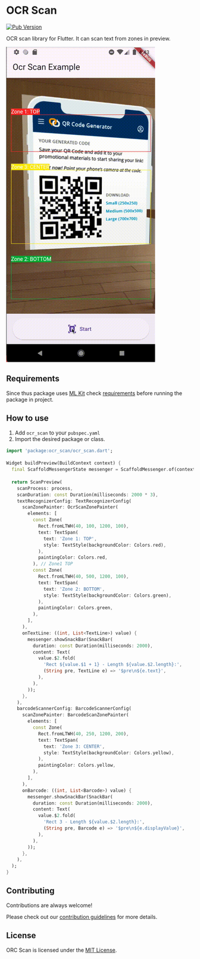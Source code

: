 # OCR Scan

[![Pub Version](https://img.shields.io/pub/v/ocr_scan)](https://pub.dev/packages/ocr_scan)

OCR scan library for Flutter. It can scan text from zones in preview.

![Demo](./doc/demo.gif)

## Requirements

Since thus package uses [ML Kit](https://pub.dev/packages/google_mlkit_commons) check [requirements](https://github.com/bharat-biradar/Google-Ml-Kit-plugin#requirements) before running the package in project.


## How to use

1. Add `ocr_scan` to your `pubspec.yaml`
2. Import the desired package or class.

```dart
import 'package:ocr_scan/ocr_scan.dart';

Widget buildPreview(BuildContext context) {
  final ScaffoldMessengerState messenger = ScaffoldMessenger.of(context);

  return ScanPreview(
    scanProcess: process,
    scanDuration: const Duration(milliseconds: 2000 * 3),
    textRecognizerConfig: TextRecognizerConfig(
      scanZonePainter: OcrScanZonePainter(
        elements: [
          const Zone(
            Rect.fromLTWH(40, 100, 1200, 100),
            text: TextSpan(
              text: 'Zone 1: TOP',
              style: TextStyle(backgroundColor: Colors.red),
            ),
            paintingColor: Colors.red,
          ), // Zone1 TOP
          const Zone(
            Rect.fromLTWH(40, 500, 1200, 100),
            text: TextSpan(
              text: 'Zone 2: BOTTOM',
              style: TextStyle(backgroundColor: Colors.green),
            ),
            paintingColor: Colors.green,
          ),
        ],
      ),
      onTextLine: ((int, List<TextLine>) value) {
        messenger.showSnackBar(SnackBar(
          duration: const Duration(milliseconds: 2000),
          content: Text(
            value.$2.fold(
              'Rect ${value.$1 + 1} - Length ${value.$2.length}:',
              (String pre, TextLine e) => '$pre\n${e.text}',
            ),
          ),
        ));
      },
    ),
    barcodeScannerConfig: BarcodeScannerConfig(
      scanZonePainter: BarcodeScanZonePainter(
        elements: [
          const Zone(
            Rect.fromLTWH(40, 250, 1200, 200),
            text: TextSpan(
              text: 'Zone 3: CENTER',
              style: TextStyle(backgroundColor: Colors.yellow),
            ),
            paintingColor: Colors.yellow,
          ),
        ],
      ),
      onBarcode: ((int, List<Barcode>) value) {
        messenger.showSnackBar(SnackBar(
          duration: const Duration(milliseconds: 2000),
          content: Text(
            value.$2.fold(
              'Rect 3 - Length ${value.$2.length}:',
              (String pre, Barcode e) => '$pre\n${e.displayValue}',
            ),
          ),
        ));
      },
    ),
  );
}
```

## Contributing

Contributions are always welcome!

Please check out our [contribution guidelines](https://github.com/development707/ocr_scan_flutter/blob/main/doc/CONTRIBUTING.md) for more details.

## License

ORC Scan is licensed under the [MIT License](https://github.com/development707/ocr_scan_flutter/blob/main/LICENSE).
